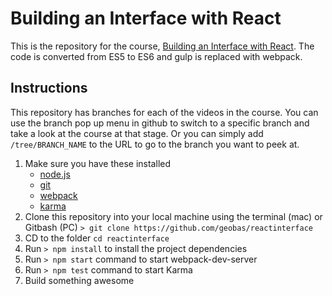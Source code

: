 # Building an Interface with React
This is the repository for the course, [Building an Interface with React](https://www.lynda.com/React-js-tutorials/Building-Web-Interface-React-js/495271-2.html).
The code is converted from ES5 to ES6 and gulp is replaced with webpack.

## Instructions
This repository has branches for each of the videos in the course. You can use the branch pop up menu in github to switch to a specific branch and take a look at the course at that stage. Or you can simply add `/tree/BRANCH_NAME` to the URL to go to the branch you want to peek at.

1. Make sure you have these installed
	- [node.js](http://nodejs.org/)
	- [git](http://git-scm.com/)
	- [webpack](http://webpack.js.org/)
	- [karma](http://karma-runner.github.io/)
2. Clone this repository into your local machine using the terminal (mac) or Gitbash (PC) `> git clone https://github.com/geobas/reactinterface`
3. CD to the folder `cd reactinterface`
4. Run `> npm install` to install the project dependencies
5. Run `> npm start` command to start webpack-dev-server
6. Run `> npm test` command to start Karma
7. Build something awesome